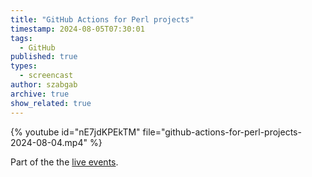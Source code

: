 ```yaml
---
title: "GitHub Actions for Perl projects"
timestamp: 2024-08-05T07:30:01
tags:
  - GitHub
published: true
types:
  - screencast
author: szabgab
archive: true
show_related: true
---
```


{% youtube id="nE7jdKPEkTM" file="github-actions-for-perl-projects-2024-08-04.mp4" %}

Part of the the [live events](https://live.code-maven.com/).
